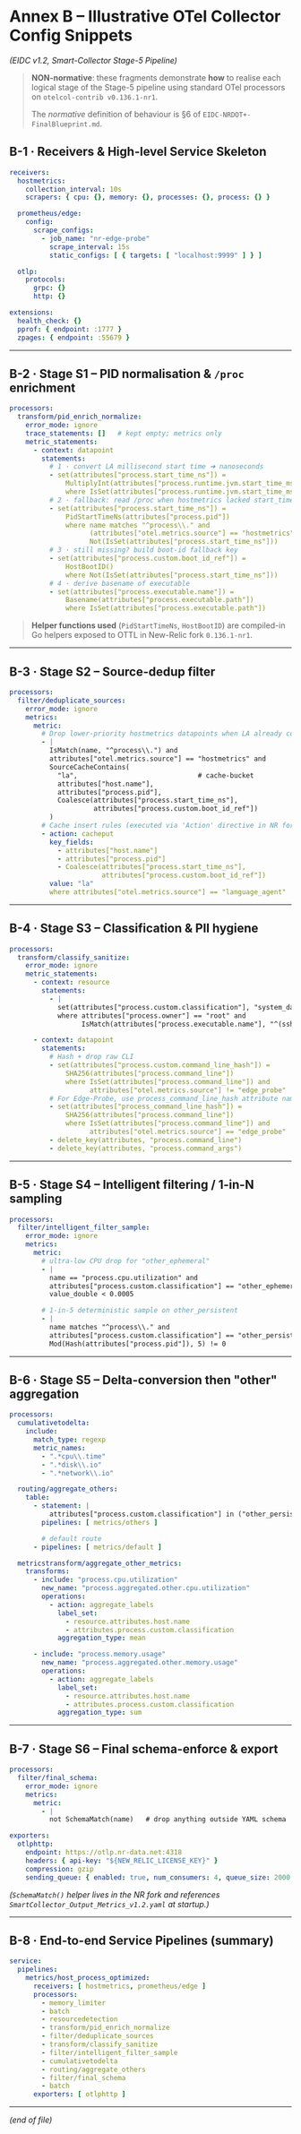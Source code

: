 # Annex B – Illustrative OTel Collector Config Snippets  
*(EIDC v1.2, Smart-Collector Stage-5 Pipeline)*

> **NON-normative**: these fragments demonstrate **how** to realise each logical
> stage of the Stage-5 pipeline using standard OTel processors on
> `otelcol-contrib v0.136.1-nr1`.  
>   
> The *normative* definition of behaviour is §6 of
> `EIDC-NRDOT+-FinalBlueprint.md`.

## B-1 · Receivers & High-level Service Skeleton

```yaml
receivers:
  hostmetrics:
    collection_interval: 10s
    scrapers: { cpu: {}, memory: {}, processes: {}, process: {} }

  prometheus/edge:
    config:
      scrape_configs:
        - job_name: "nr-edge-probe"
          scrape_interval: 15s
          static_configs: [ { targets: [ "localhost:9999" ] } ]

  otlp:
    protocols:
      grpc: {}
      http: {}

extensions:
  health_check: {}
  pprof: { endpoint: :1777 }
  zpages: { endpoint: :55679 }
```

---

## B-2 · Stage S1 – PID normalisation & `/proc` enrichment

```yaml
processors:
  transform/pid_enrich_normalize:
    error_mode: ignore
    trace_statements: []   # kept empty; metrics only
    metric_statements:
      - context: datapoint
        statements:
          # 1 · convert LA millisecond start time ➜ nanoseconds
          - set(attributes["process.start_time_ns"]) =
              MultiplyInt(attributes["process.runtime.jvm.start_time_ms"], 1_000_000)
              where IsSet(attributes["process.runtime.jvm.start_time_ms"])
          # 2 · fallback: read /proc when hostmetrics lacked start_time_ns
          - set(attributes["process.start_time_ns"]) =
              PidStartTimeNs(attributes["process.pid"])
              where name matches "^process\\." and
                    (attributes["otel.metrics.source"] == "hostmetrics") and
                    Not(IsSet(attributes["process.start_time_ns"]))
          # 3 · still missing? build boot-id fallback key
          - set(attributes["process.custom.boot_id_ref"]) =
              HostBootID()
              where Not(IsSet(attributes["process.start_time_ns"]))
          # 4 · derive basename of executable
          - set(attributes["process.executable.name"]) =
              Basename(attributes["process.executable.path"])
              where IsSet(attributes["process.executable.path"])
```

> **Helper functions used** (`PidStartTimeNs`, `HostBootID`) are compiled-in
> Go helpers exposed to OTTL in New-Relic fork `0.136.1-nr1`.

---

## B-3 · Stage S2 – Source-dedup filter

```yaml
processors:
  filter/deduplicate_sources:
    error_mode: ignore
    metrics:
      metric:
        # Drop lower-priority hostmetrics datapoints when LA already covers pid
        - |
          IsMatch(name, "^process\\.") and
          attributes["otel.metrics.source"] == "hostmetrics" and
          SourceCacheContains(
            "la",                              # cache-bucket
            attributes["host.name"],
            attributes["process.pid"],
            Coalesce(attributes["process.start_time_ns"],
                     attributes["process.custom.boot_id_ref"])
          )
        # Cache insert rules (executed via 'Action' directive in NR fork)
        - action: cacheput
          key_fields:
            - attributes["host.name"]
            - attributes["process.pid"]
            - Coalesce(attributes["process.start_time_ns"],
                       attributes["process.custom.boot_id_ref"])
          value: "la"
          where attributes["otel.metrics.source"] == "language_agent"
```

---

## B-4 · Stage S3 – Classification & PII hygiene

```yaml
processors:
  transform/classify_sanitize:
    error_mode: ignore
    metric_statements:
      - context: resource
        statements:
          - |
            set(attributes["process.custom.classification"], "system_daemon")
            where attributes["process.owner"] == "root" and
                  IsMatch(attributes["process.executable.name"], "^(sshd|systemd|dockerd)$")

      - context: datapoint
        statements:
          # Hash + drop raw CLI
          - set(attributes["process.custom.command_line_hash"]) =
              SHA256(attributes["process.command_line"])
              where IsSet(attributes["process.command_line"]) and
                    attributes["otel.metrics.source"] != "edge_probe"
          # For Edge-Probe, use process_command_line_hash attribute name instead
          - set(attributes["process_command_line_hash"]) =
              SHA256(attributes["process.command_line"])
              where IsSet(attributes["process.command_line"]) and
                    attributes["otel.metrics.source"] == "edge_probe"
          - delete_key(attributes, "process.command_line")
          - delete_key(attributes, "process.command_args")
```

---

## B-5 · Stage S4 – Intelligent filtering / 1-in-N sampling

```yaml
processors:
  filter/intelligent_filter_sample:
    error_mode: ignore
    metrics:
      metric:
        # ultra-low CPU drop for "other_ephemeral"
        - |
          name == "process.cpu.utilization" and
          attributes["process.custom.classification"] == "other_ephemeral" and
          value_double < 0.0005

        # 1-in-5 deterministic sample on other_persistent
        - |
          name matches "^process\\." and
          attributes["process.custom.classification"] == "other_persistent" and
          Mod(Hash(attributes["process.pid"]), 5) != 0
```

---

## B-6 · Stage S5 – Delta-conversion then "other" aggregation

```yaml
processors:
  cumulativetodelta:
    include:
      match_type: regexp
      metric_names:
        - ".*cpu\\.time"
        - ".*disk\\.io"
        - ".*network\\.io"

  routing/aggregate_others:
    table:
      - statement: |
          attributes["process.custom.classification"] in ("other_persistent","other_ephemeral")
        pipelines: [ metrics/others ]

        # default route
      - pipelines: [ metrics/default ]

  metricstransform/aggregate_other_metrics:
    transforms:
      - include: "process.cpu.utilization"
        new_name: "process.aggregated.other.cpu.utilization"
        operations:
          - action: aggregate_labels
            label_set:
              - resource.attributes.host.name
              - attributes.process.custom.classification
            aggregation_type: mean

      - include: "process.memory.usage"
        new_name: "process.aggregated.other.memory.usage"
        operations:
          - action: aggregate_labels
            label_set:
              - resource.attributes.host.name
              - attributes.process.custom.classification
            aggregation_type: sum
```

---

## B-7 · Stage S6 – Final schema-enforce & export

```yaml
processors:
  filter/final_schema:
    error_mode: ignore
    metrics:
      metric:
        - |
          not SchemaMatch(name)   # drop anything outside YAML schema

exporters:
  otlphttp:
    endpoint: https://otlp.nr-data.net:4318
    headers: { api-key: "${NEW_RELIC_LICENSE_KEY}" }
    compression: gzip
    sending_queue: { enabled: true, num_consumers: 4, queue_size: 2000 }
```

*(`SchemaMatch()` helper lives in the NR fork and references
`SmartCollector_Output_Metrics_v1.2.yaml` at startup.)*

---

## B-8 · End-to-end Service Pipelines (summary)

```yaml
service:
  pipelines:
    metrics/host_process_optimized:
      receivers: [ hostmetrics, prometheus/edge ]
      processors:
        - memory_limiter
        - batch
        - resourcedetection
        - transform/pid_enrich_normalize
        - filter/deduplicate_sources
        - transform/classify_sanitize
        - filter/intelligent_filter_sample
        - cumulativetodelta
        - routing/aggregate_others
        - filter/final_schema
        - batch
      exporters: [ otlphttp ]
```

---

*(end of file)*